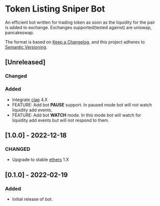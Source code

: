 # Token Listing Sniper Bot

An efficient bot written for trading token as soon as the liquidity for the pair is added to exchange. Exchanges supported(tested against) are uniswap, pancakeswap.

The format is based on [Keep a Changelog](https://keepachangelog.com/en/1.0.0/),
and this project adheres to [Semantic Versioning](https://semver.org/spec/v2.0.0.html).

## [Unreleased]

### Changed

### Added

- Integrate [clap](https://github.com/clap-rs/clap) 4.X
- FEATURE: Add bot **PAUSE** support. In paused mode bot will not watch liquidity add events.
- FEATURE: Add bot **WATCH** mode. In this mode bot will watch for liquidity add events but will not respond to them.

## [1.0.0] - 2022-12-18

### CHANGED

- Upgrade to stable [ethers](https://github.com/gakonst/ethers-rs) 1.X

## [0.1.0] - 2022-02-19

### Added

- Initial release of bot.
